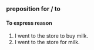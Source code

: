 
### preposition for / to
#### To express reason
1. I went to the store to buy milk.
2. I went to the store for milk. 
#### 
